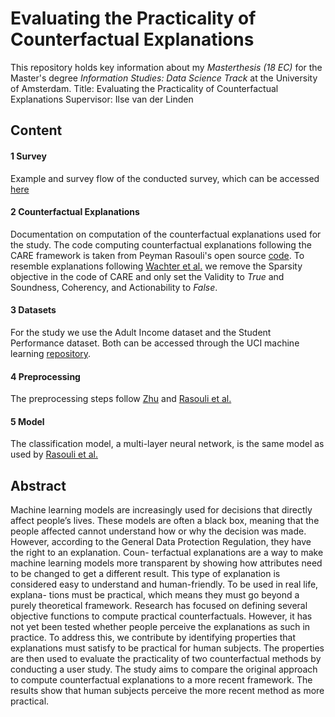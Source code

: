 # Evaluating the Practicality of Counterfactual Explanations

This repository holds key information about my *Masterthesis (18 EC)* for the Master's degree *Information Studies: Data Science Track* at the University of Amsterdam. 
Title: Evaluating the Practicality of Counterfactual Explanations
Supervisor: Ilse van der Linden

## Content 
#### 1 Survey
Example and survey flow of the conducted survey, which can be accessed [here](https://uva.fra1.qualtrics.com/jfe/form/SV_8ccTefLDEIFxF8a) 

#### 2 Counterfactual Explanations
Documentation on computation of the counterfactual explanations used for the study. The code computing counterfactual explanations following the CARE framework is taken from Peyman Rasouli's open source [code](https://github.com/peymanrasouli/CARE). To resemble explanations following [Wachter et al.](https://jolt.law.harvard.edu/assets/articlePDFs/v31/Counterfactual-Explanations-without-Opening-the-Black-Box-Sandra-Wachter-et-al.pdf) we remove the Sparsity objective in the code of CARE and only set the Validity to _True_ and Soundness, Coherency, and Actionability to _False_.

#### 3 Datasets
For the study we use the Adult Income dataset and the Student Performance dataset. Both can be accessed through the UCI machine learning [repository](http://archive.ics.uci.edu/ml).

#### 4 Preprocessing
The preprocessing steps follow [Zhu](https://rstudio-pubs-static.s3.amazonaws.com/235617_51e06fa6c43b47d1b6daca2523b2f9e4.html) and [Rasouli et al.](https://arxiv.org/abs/2108.08197) 

#### 5 Model
The classification model, a multi-layer neural network, is the same model as used by [Rasouli et al.](https://arxiv.org/abs/2108.08197) 


## Abstract 
Machine learning models are increasingly used for decisions that directly affect people’s lives. These models are often a black box, meaning that the people affected cannot understand how or why the decision was made. However, according to the General Data Protection Regulation, they have the right to an explanation. Coun- terfactual explanations are a way to make machine learning models more transparent by showing how attributes need to be changed to get a different result. This type of explanation is considered easy to understand and human-friendly. To be used in real life, explana- tions must be practical, which means they must go beyond a purely theoretical framework. Research has focused on defining several objective functions to compute practical counterfactuals. However, it has not yet been tested whether people perceive the explanations as such in practice. To address this, we contribute by identifying properties that explanations must satisfy to be practical for human subjects. The properties are then used to evaluate the practicality of two counterfactual methods by conducting a user study. The study aims to compare the original approach to compute counterfactual explanations to a more recent framework. The results show that human subjects perceive the more recent method as more practical.
